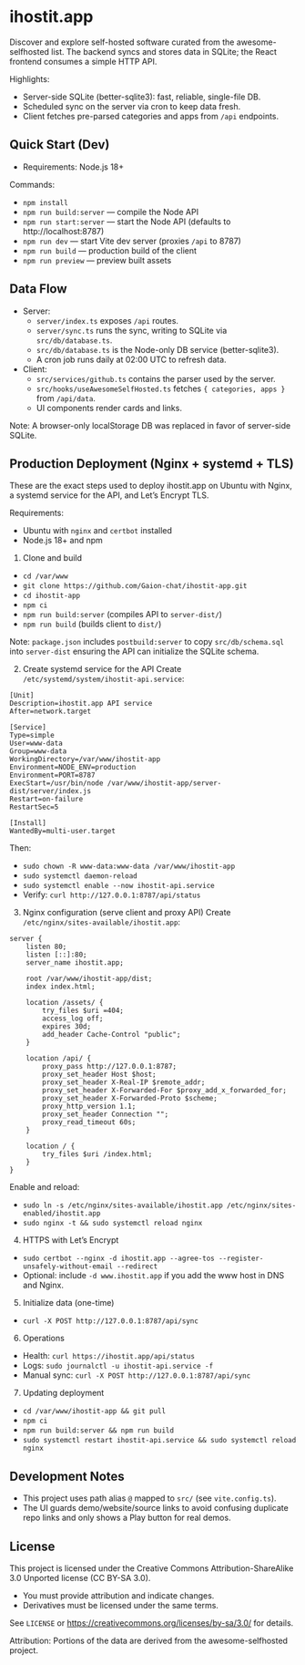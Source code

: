# ihostit.app

Discover and explore self-hosted software curated from the awesome-selfhosted list. The backend syncs and stores data in SQLite; the React frontend consumes a simple HTTP API.

Highlights:
- Server-side SQLite (better-sqlite3): fast, reliable, single-file DB.
- Scheduled sync on the server via cron to keep data fresh.
- Client fetches pre-parsed categories and apps from `/api` endpoints.

## Quick Start (Dev)

- Requirements: Node.js 18+

Commands:
- `npm install`
- `npm run build:server` — compile the Node API
- `npm run start:server` — start the Node API (defaults to http://localhost:8787)
- `npm run dev` — start Vite dev server (proxies `/api` to 8787)
- `npm run build` — production build of the client
- `npm run preview` — preview built assets

## Data Flow

- Server:
  - `server/index.ts` exposes `/api` routes.
  - `server/sync.ts` runs the sync, writing to SQLite via `src/db/database.ts`.
  - `src/db/database.ts` is the Node-only DB service (better-sqlite3).
  - A cron job runs daily at 02:00 UTC to refresh data.
- Client:
  - `src/services/github.ts` contains the parser used by the server.
  - `src/hooks/useAwesomeSelfHosted.ts` fetches `{ categories, apps }` from `/api/data`.
  - UI components render cards and links.

Note: A browser-only localStorage DB was replaced in favor of server-side SQLite.

## Production Deployment (Nginx + systemd + TLS)

These are the exact steps used to deploy ihostit.app on Ubuntu with Nginx, a systemd service for the API, and Let’s Encrypt TLS.

Requirements:
- Ubuntu with `nginx` and `certbot` installed
- Node.js 18+ and npm

1) Clone and build
- `cd /var/www`
- `git clone https://github.com/Gaion-chat/ihostit-app.git`
- `cd ihostit-app`
- `npm ci`
- `npm run build:server` (compiles API to `server-dist/`)
- `npm run build` (builds client to `dist/`)

Note: `package.json` includes `postbuild:server` to copy `src/db/schema.sql` into `server-dist` ensuring the API can initialize the SQLite schema.

2) Create systemd service for the API
Create `/etc/systemd/system/ihostit-api.service`:

```
[Unit]
Description=ihostit.app API service
After=network.target

[Service]
Type=simple
User=www-data
Group=www-data
WorkingDirectory=/var/www/ihostit-app
Environment=NODE_ENV=production
Environment=PORT=8787
ExecStart=/usr/bin/node /var/www/ihostit-app/server-dist/server/index.js
Restart=on-failure
RestartSec=5

[Install]
WantedBy=multi-user.target
```

Then:
- `sudo chown -R www-data:www-data /var/www/ihostit-app`
- `sudo systemctl daemon-reload`
- `sudo systemctl enable --now ihostit-api.service`
- Verify: `curl http://127.0.0.1:8787/api/status`

3) Nginx configuration (serve client and proxy API)
Create `/etc/nginx/sites-available/ihostit.app`:

```
server {
    listen 80;
    listen [::]:80;
    server_name ihostit.app;

    root /var/www/ihostit-app/dist;
    index index.html;

    location /assets/ {
        try_files $uri =404;
        access_log off;
        expires 30d;
        add_header Cache-Control "public";
    }

    location /api/ {
        proxy_pass http://127.0.0.1:8787;
        proxy_set_header Host $host;
        proxy_set_header X-Real-IP $remote_addr;
        proxy_set_header X-Forwarded-For $proxy_add_x_forwarded_for;
        proxy_set_header X-Forwarded-Proto $scheme;
        proxy_http_version 1.1;
        proxy_set_header Connection "";
        proxy_read_timeout 60s;
    }

    location / {
        try_files $uri /index.html;
    }
}
```

Enable and reload:
- `sudo ln -s /etc/nginx/sites-available/ihostit.app /etc/nginx/sites-enabled/ihostit.app`
- `sudo nginx -t && sudo systemctl reload nginx`

4) HTTPS with Let’s Encrypt
- `sudo certbot --nginx -d ihostit.app --agree-tos --register-unsafely-without-email --redirect`
- Optional: include `-d www.ihostit.app` if you add the www host in DNS and Nginx.

5) Initialize data (one-time)
- `curl -X POST http://127.0.0.1:8787/api/sync`

6) Operations
- Health: `curl https://ihostit.app/api/status`
- Logs: `sudo journalctl -u ihostit-api.service -f`
- Manual sync: `curl -X POST http://127.0.0.1:8787/api/sync`

7) Updating deployment
- `cd /var/www/ihostit-app && git pull`
- `npm ci`
- `npm run build:server && npm run build`
- `sudo systemctl restart ihostit-api.service && sudo systemctl reload nginx`

## Development Notes

- This project uses path alias `@` mapped to `src/` (see `vite.config.ts`).
- The UI guards demo/website/source links to avoid confusing duplicate repo links and only shows a Play button for real demos.

## License

This project is licensed under the Creative Commons Attribution-ShareAlike 3.0 Unported license (CC BY-SA 3.0).

- You must provide attribution and indicate changes.
- Derivatives must be licensed under the same terms.

See `LICENSE` or https://creativecommons.org/licenses/by-sa/3.0/ for details.

Attribution: Portions of the data are derived from the awesome-selfhosted project.

